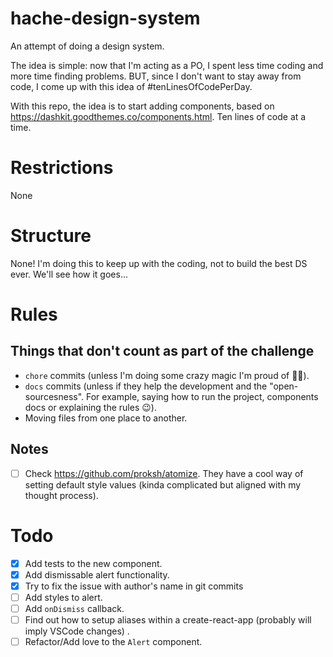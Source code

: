 # hache-design-system
An attempt of doing a design system.

The idea is simple: now that I'm acting as a PO, I spent less time coding and more time finding problems. BUT, since I don't want to stay away from code, I come up with this idea of #tenLinesOfCodePerDay.

With this repo, the idea is to start adding components, based on https://dashkit.goodthemes.co/components.html. Ten lines of code at a time.



# Restrictions
None


# Structure
None!
I'm doing this to keep up with the coding, not to build the best DS ever. We'll see how it goes...


# Rules

## Things that don't count as part of the challenge

* `chore` commits (unless I'm doing some crazy magic I'm proud of 🤴🏽).
* `docs` commits (unless if they help the development and the "open-sourcesness". For example, saying how to run the project, components docs or explaining the rules 😉).
* Moving files from one place to another.

## Notes
- [ ] Check https://github.com/proksh/atomize. They have a cool way of setting default style values (kinda complicated but aligned with my thought process).

# Todo
- [x] Add tests to the new component.
- [x] Add dismissable alert functionality.
- [x] Try to fix the issue with author's name in git commits
- [ ] Add styles to alert.
- [ ] Add `onDismiss` callback.
- [ ] Find out how to setup aliases within a create-react-app (probably will imply VSCode changes) .
- [ ] Refactor/Add love to the `Alert` component.
